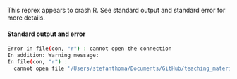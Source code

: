 This reprex appears to crash R.
See standard output and standard error for more details.

#### Standard output and error

``` sh
Error in file(con, "r") : cannot open the connection
In addition: Warning message:
In file(con, "r") :
  cannot open file '/Users/stefanthoma/Documents/GitHub/teaching_material_book/reproducible example 2.spin.Rmd': No such file or directory
```

